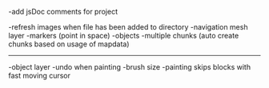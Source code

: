 
-add jsDoc comments for project

-refresh images when file has been added to directory
-navigation mesh layer
-markers (point in space)
-objects
-multiple chunks (auto create chunks based on usage of mapdata)



------------------------
-object layer
-undo when painting
-brush size
-painting skips blocks with fast moving cursor
